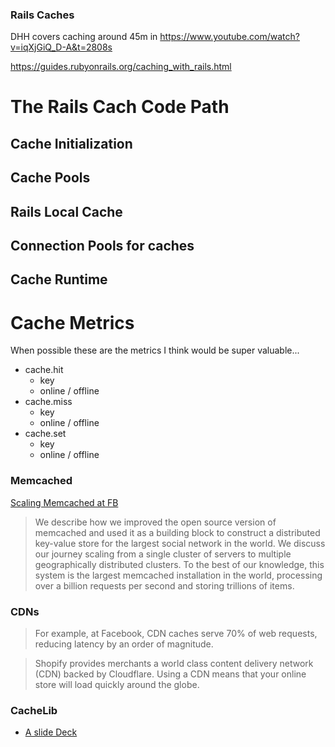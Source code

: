 
### Rails Caches

DHH covers caching around 45m in
https://www.youtube.com/watch?v=iqXjGiQ_D-A&t=2808s

https://guides.rubyonrails.org/caching_with_rails.html

# The Rails Cach Code Path

## Cache Initialization

## Cache Pools

## Rails Local Cache

## Connection Pools for caches

## Cache Runtime

# Cache Metrics

When possible these are the metrics I think would be super valuable...

* cache.hit
  * key
  * online / offline
* cache.miss
  * key
  * online / offline
* cache.set
  * key
  * online / offline

### Memcached

[Scaling Memcached at FB](https://scontent.fhnl3-1.fna.fbcdn.net/v/t39.8562-6/240873052_277412237132971_6278324660880331641_n.pdf?_nc_cat=101&ccb=1-7&_nc_sid=e280be&_nc_ohc=EnYD1WxWJCIAX-wtiU5&_nc_ht=scontent.fhnl3-1.fna&oh=00_AfC2PIneoOWxvy9_G63OF2Qe9VwPhLmKthIvB8krG60ZWg&oe=65531482)

> We describe how we improved the open source version of memcached and used it as a building block to construct a distributed key-value store for the largest social network in the world. We discuss our journey scaling from a single cluster of servers to multiple geographically distributed clusters. To the best of our knowledge,
this system is the largest memcached installation in the world, processing over a billion requests per second and storing trillions of items.

### CDNs

> For example, at Facebook, CDN caches serve 70% of web requests, reducing latency by an order of magnitude. 

> Shopify provides merchants a world class content delivery network (CDN) backed by Cloudflare. Using a CDN means that your online store will load quickly around the globe.

### CacheLib

* [A slide Deck](https://www.pdl.cmu.edu/PDL-FTP/slides/2020/osdi20_slides_berg.pdf)

